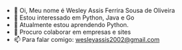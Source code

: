 - 👋 Oi, Meu nome é Wesley Assis Ferrira Sousa de Oliveira 
- 👀 Estou interessado em Python, Java e Go
- 🌱 Atualmente estou aprendendo Python.
- 💞️ Procuro colaborar em empresas e sites
- 📫 Para falar comigo: wesleyassis2002@gmail.com

<!---
WesleyAssisFer/WesleyAssisFer is a ✨ special ✨ repository because its `README.md` (this file) appears on your GitHub profile.
You can click the Preview link to take a look at your changes.
--->
